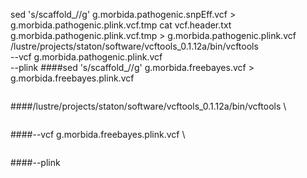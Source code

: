 sed 's/scaffold_//g' g.morbida.pathogenic.snpEff.vcf > g.morbida.pathogenic.plink.vcf.tmp
cat vcf.header.txt g.morbida.pathogenic.plink.vcf.tmp > g.morbida.pathogenic.plink.vcf
/lustre/projects/staton/software/vcftools_0.1.12a/bin/vcftools \
--vcf g.morbida.pathogenic.plink.vcf \
--plink
####sed 's/scaffold_//g' g.morbida.freebayes.vcf > g.morbida.freebayes.plink.vcf
```
```
####/lustre/projects/staton/software/vcftools_0.1.12a/bin/vcftools \
```
```
####--vcf g.morbida.freebayes.plink.vcf \
```
```
####--plink
```
```
